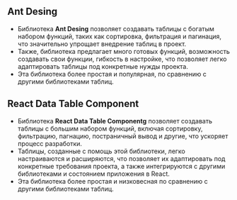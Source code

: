 ## Ant Desing

+ Библиотека **Ant Desing**  позволяет создавать таблицы с богатым набором функций, таких как сортировка, фильтрация и пагинация, что значительно упрощает внедрение таблиц в проект.
+ Также, библиотека предлагает много готовых функций, возможность создавать свои функции, гибкость в настройке, что позволяет легко адаптировать таблицы под конкретные нужды проекта. 
+ Эта библиотека более простая и популярная, по сравнению с другими библиотеками таблиц.
## React Data Table Component

+ Библиотека **React Data Table Componentg**  позволяет создавать таблицы с большим набором функций,  включая сортировку, фильтрацию, пагнацию, постраничный вывод и другие, что ускоряет процесс разработки.
+ Таблицы, созданные с помощь этой библиотеки, легко настраиваются и расширяются, что позволяет их адаптировать под конкретные требования проекта, а также интегрируются с другими библиотеками и состоянием приложения в React.
+ Эта библиотека более простая и низковесная по сравнению с другими библиотеками таблиц.


